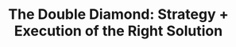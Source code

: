 ---
title: 'The Double Diamond: Strategy + Execution of the Right Solution'
intro: 'The ‘Double Diamond’ process maps the divergent and convergent stages of a design process. Created by The British Design Council, it describes modes of thinking that designers use.'
image:
link: 'https://www.thoughtworks.com/insights/blog/double-diamond'
category: Design thinking
site: Thoughtworks

---